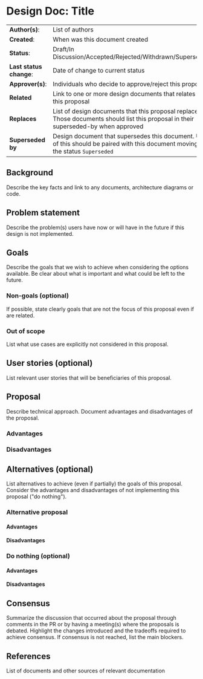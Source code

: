 
# Design Doc: Title

|                       |               | 
|-----------------------|---------------|
|**Author(s)**:         | List of authors |
|**Created**:           | When was this document created |
|**Status**:            | Draft/In Discussion/Accepted/Rejected/Withdrawn/Superseded |
|**Last status change**:| Date of change to current status |
|**Approver(s)**:       | Individuals who decide to approve/reject this proposal |
|**Related**| Link to one or more design documents that relates to this proposal |
|**Replaces**| List of design documents that this proposal replaces. Those documents should list this proposal in their superseded-by when approved |
|**Superseded by** | Design document that supersedes this document. Use of this should be paired with this document moving into the status `Superseded` |


## Background
Describe the key facts and link to any documents, architecture diagrams or code.

## Problem statement
Describe the problem(s) users have now or will have in the future if this design is not implemented.

## Goals
Describe the goals that we wish to achieve when considering the options available. Be clear about what is important and what could be left to the future.

### Non-goals (optional)
If possible, state clearly goals that are not the focus of this proposal even if are related.

### Out of scope
List what use cases are explicitly not considered in this proposal. 

## User stories (optional)

List relevant user stories that will be beneficiaries of this proposal.

## Proposal
Describe technical approach. Document advantages and disadvantages of the proposal.

### Advantages
### Disadvantages

## Alternatives (optional)

List alternatives to achieve (even if partially) the goals of this proposal. Consider the advantages and disadvantages of not implementing this proposal ("do nothing").

### Alternative proposal
#### Advantages
#### Disadvantages

### Do nothing (optional)
#### Advantages
#### Disadvantages


## Consensus
Summarize the discussion that occurred about the proposal through comments in the PR or by having a meeting(s) where the proposals is debated.
Highlight the changes introduced and the tradeoffs required to achieve consensus. If consensus is not reached, list the main blockers.

## References
List of documents and other sources of relevant documentation